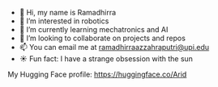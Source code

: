 - 👋 Hi, my name is Ramadhirra
- 👀 I’m interested in robotics
- 🌱 I’m currently learning mechatronics and AI
- 💞️ I’m looking to collaborate on projects and repos
- 📫 You can email me at ramadhirraazzahraputri@upi.edu
- ☀️ Fun fact: I have a strange obsession with the sun

My Hugging Face profile: https://huggingface.co/Arid

<!---
honeypotalert/honeypotalert is a ✨ special ✨ repository because its `README.md` (this file) appears on your GitHub profile.
You can click the Preview link to take a look at your changes.
--->
